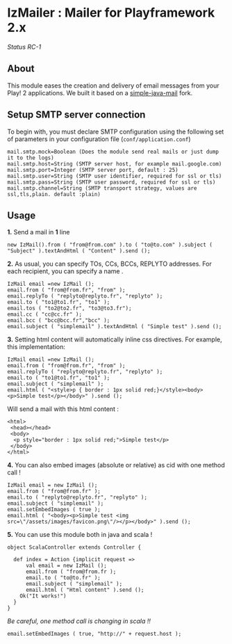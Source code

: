 <h1>IzMailer : Mailer for Playframework 2.x</h1>
<i>Status RC-1</i>

<h2>About</h2>
This module eases the creation and delivery of email messages from your Play! 2 applications.
We built it based on a <a href="http://code.google.com/p/simple-java-mail/" target="_blank">simple-java-mail</a> fork.

<h2>Setup SMTP server connection</h2>
To begin with, you must declare SMTP configuration using the following set of parameters in your configuration file (<code>conf/application.conf</code>)

<pre><code>mail.smtp.mock=Boolean (Does the module send real mails or just dump it to the logs)
mail.smtp.host=String (SMTP server host, for example mail.google.com)
mail.smtp.port=Integer (SMTP server port, default : 25)
mail.smtp.user=String (SMTP user identifier, required for ssl or tls)
mail.smtp.pass=String (SMTP user password, required for ssl or tls)
mail.smtp.channel=String (SMTP transport strategy, values are ssl,tls,plain. default :plain)
</code></pre>

<h2>Usage</h2>

<b>1.</b> Send a mail in <b>1</b> line
<pre><code>new IzMail().from ( "from@from.com" ).to ( "to@to.com" ).subject ( "Subject" ).textAndHtml ( "Content" ).send ();</code></pre>

<b>2.</b> As usual, you can specify TOs, CCs, BCCs, REPLYTO addresses.
For each recipient, you can specify a name .
<pre><code>IzMail email =new IzMail ();
email.from ( "from@from.fr", "from" );
email.replyTo ( "replyto@replyto.fr", "replyto" );
email.to ( "to1@to1.fr", "to1" );
email.tos ( "to2@to2.fr", "to3@to3.fr");
email.cc ( "cc@cc.fr" );
email.bcc ( "bcc@bcc.fr","bcc" );
email.subject ( "simplemail" ).textAndHtml ( "Simple test" ).send ();
</code></pre>

<b>3.</b> Setting html content will automatically inline css directives.
For example, this implementation:
<pre><code>IzMail email =new IzMail ();
email.from ( "from@from.fr", "from" );
email.replyTo ( "replyto@replyto.fr", "replyto" );
email.to ( "to1@to1.fr", "to1" );
email.subject ( "simplemail" );
email.html ( "&lt;style&gt;p { border : 1px solid red;}&lt;/style&gt;&lt;body&gt;&lt;p&gt;Simple test&lt;/p&gt;&lt;/body&gt;" ).send ();</code></pre>
Will send a mail with this html content :
<pre><code>&lt;html&gt;
 &lt;head&gt;&lt;/head&gt;
 &lt;body&gt;
  &lt;p style="border : 1px solid red;"&gt;Simple test&lt;/p&gt;
 &lt;/body&gt;
&lt;/html&gt;</code></pre>

<b>4.</b> You can also embed images (absolute or relative) as cid with one method call !
<pre><code>IzMail email = new IzMail ();
email.from ( "from@from.fr" );
email.to ( "replyto@replyto.fr", "replyto" );
email.subject ( "simplemail" );
email.setEmbedImages ( true );
email.html ( "&lt;body&gt;&lt;p&gt;Simple test &lt;img src=\"/assets/images/favicon.png\"/&gt;&lt;/p&gt;&lt;/body&gt;" ).send ();</code></pre>

<b>5.</b> You can use this module both in java and scala ! 
<pre><code>object ScalaController extends Controller {

  def index = Action {implicit request =>
  	  val email = new IzMail ();
	  email.from ( "from@from.fr );
	  email.to ( "to@to.fr" );
	  email.subject ( "simplemail" );
	  email.html ( "Html content" ).send ();
    Ok("It works!")
  }    
}</code></pre>

<i>Be careful, one method call is changing in scala !!</i>
<pre><code>email.setEmbedImages ( true, "http://" + request.host );
</code></pre>
